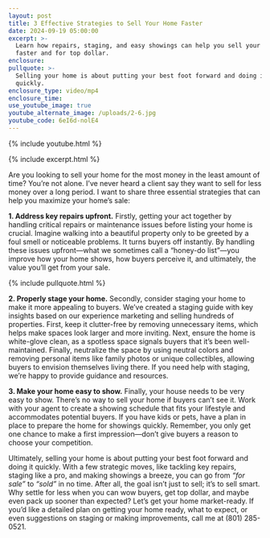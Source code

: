 ```yaml
---
layout: post
title: 3 Effective Strategies to Sell Your Home Faster
date: 2024-09-19 05:00:00
excerpt: >-
  Learn how repairs, staging, and easy showings can help you sell your home
  faster and for top dollar.
enclosure:
pullquote: >-
  Selling your home is about putting your best foot forward and doing it
  quickly.
enclosure_type: video/mp4
enclosure_time:
use_youtube_image: true
youtube_alternate_image: /uploads/2-6.jpg
youtube_code: 6eI6d-nolE4
---
```

{% include youtube.html %}

{% include excerpt.html %}

Are you looking to sell your home for the most money in the least amount of time? You’re not alone. I’ve never heard a client say they want to sell for less money over a long period. I want to share three essential strategies that can help you maximize your home’s sale:

**1\. Address key repairs upfront.** Firstly, getting your act together by handling critical repairs or maintenance issues before listing your home is crucial. Imagine walking into a beautiful property only to be greeted by a foul smell or noticeable problems. It turns buyers off instantly. By handling these issues upfront—what we sometimes call a “honey-do list”—you improve how your home shows, how buyers perceive it, and ultimately, the value you’ll get from your sale.

{% include pullquote.html %}

**2\. Properly stage your home.** Secondly, consider staging your home to make it more appealing to buyers. We’ve created a staging guide with key insights based on our experience marketing and selling hundreds of properties. First, keep it clutter-free by removing unnecessary items, which helps make spaces look larger and more inviting. Next, ensure the home is white-glove clean, as a spotless space signals buyers that it’s been well-maintained. Finally, neutralize the space by using neutral colors and removing personal items like family photos or unique collectibles, allowing buyers to envision themselves living there. If you need help with staging, we’re happy to provide guidance and resources.

**3\. Make your home easy to show.** Finally, your house needs to be very easy to show. There’s no way to sell your home if buyers can’t see it. Work with your agent to create a showing schedule that fits your lifestyle and accommodates potential buyers. If you have kids or pets, have a plan in place to prepare the home for showings quickly. Remember, you only get one chance to make a first impression—don’t give buyers a reason to choose your competition.

Ultimately, selling your home is about putting your best foot forward and doing it quickly. With a few strategic moves, like tackling key repairs, staging like a pro, and making showings a breeze, you can go from *“for sale”* to *“sold”* in no time. After all, the goal isn’t just to sell; it’s to sell smart. Why settle for less when you can wow buyers, get top dollar, and maybe even pack up sooner than expected? Let’s get your home market-ready. If you’d like a detailed plan on getting your home ready, what to expect, or even suggestions on staging or making improvements, call me at (801) 285-0521.